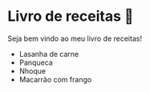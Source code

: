 # Livro de receitas :book:

Seja bem vindo ao meu livro de receitas!



- Lasanha de carne
- Panqueca
- Nhoque
- Macarrão com frango